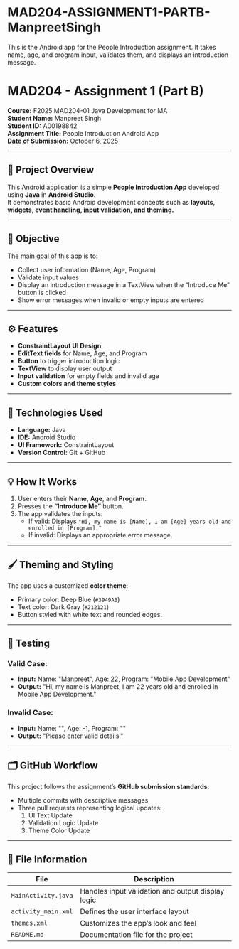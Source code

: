 # MAD204-ASSIGNMENT1-PARTB-ManpreetSingh
This is the Android app for the People Introduction assignment.   It takes name, age, and program input, validates them, and displays an introduction message.
# MAD204 - Assignment 1 (Part B)
**Course:** F2025 MAD204-01 Java Development for MA  
**Student Name:** Manpreet Singh  
**Student ID:** A00198842  
**Assignment Title:** People Introduction Android App  
**Date of Submission:** October 6, 2025  

---

## 📱 Project Overview
This Android application is a simple **People Introduction App** developed using **Java** in **Android Studio**.  
It demonstrates basic Android development concepts such as **layouts, widgets, event handling, input validation, and theming.**

---

## 🎯 Objective
The main goal of this app is to:
- Collect user information (Name, Age, Program)
- Validate input values
- Display an introduction message in a TextView when the “Introduce Me” button is clicked
- Show error messages when invalid or empty inputs are entered

---

## ⚙️ Features
- **ConstraintLayout UI Design**  
- **EditText fields** for Name, Age, and Program  
- **Button** to trigger introduction logic  
- **TextView** to display user output  
- **Input validation** for empty fields and invalid age  
- **Custom colors and theme styles**

---

## 🧠 Technologies Used
- **Language:** Java  
- **IDE:** Android Studio  
- **UI Framework:** ConstraintLayout  
- **Version Control:** Git + GitHub  

---

## 💡 How It Works
1. User enters their **Name**, **Age**, and **Program**.
2. Presses the **“Introduce Me”** button.
3. The app validates the inputs:
   - If valid: Displays `"Hi, my name is [Name], I am [Age] years old and enrolled in [Program]."`
   - If invalid: Displays an appropriate error message.

---

## 🖌️ Theming and Styling
The app uses a customized **color theme**:
- Primary color: Deep Blue (`#3949AB`)
- Text color: Dark Gray (`#212121`)
- Button styled with white text and rounded edges.

---

## 🧪 Testing
### Valid Case:
- **Input:** Name: "Manpreet", Age: 22, Program: "Mobile App Development"  
- **Output:** "Hi, my name is Manpreet, I am 22 years old and enrolled in Mobile App Development."

### Invalid Case:
- **Input:** Name: "", Age: -1, Program: ""  
- **Output:** "Please enter valid details."

---

## 🗂️ GitHub Workflow
This project follows the assignment’s **GitHub submission standards**:
- Multiple commits with descriptive messages  
- Three pull requests representing logical updates:
  1. UI Text Update  
  2. Validation Logic Update  
  3. Theme Color Update  

---

## 🧾 File Information
| File | Description |
|------|--------------|
| `MainActivity.java` | Handles input validation and output display logic |
| `activity_main.xml` | Defines the user interface layout |
| `themes.xml` | Customizes the app’s look and feel |
| `README.md` | Documentation file for the project |
